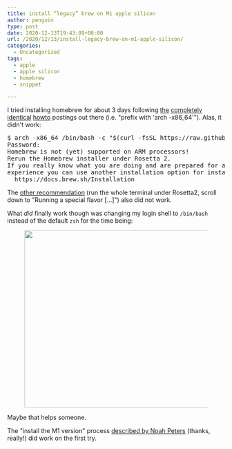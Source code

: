 ```yaml
---
title: install “legacy” brew on M1 apple silicon
author: penguin
type: post
date: 2020-12-13T19:43:09+00:00
url: /2020/12/13/install-legacy-brew-on-m1-apple-silicon/
categories:
  - Uncategorized
tags:
  - apple
  - apple silicon
  - homebrew
  - snippet

---
```

I tried installing homebrew for about 3 days following [the][1] [completely][2] [identical][3] [howto][4] postings out there (i.e. "prefix with 'arch -x86_64'"). Alas, it didn't work:

<pre class="brush: plain; title: ; notranslate" title="">$ arch -x86_64 /bin/bash -c "$(curl -fsSL https://raw.githubusercontent.com/Homebrew/install/master/install.sh)"
Password:
Homebrew is not (yet) supported on ARM processors!
Rerun the Homebrew installer under Rosetta 2.
If you really know what you are doing and are prepared for a very broken
experience you can use another installation option for installing on ARM:
  https://docs.brew.sh/Installation
</pre>

The [other recommendation][5] (run the whole terminal under Rosetta2, scroll down to "Running a special flavor [...]") also did not work.

What _did_ finally work though was changing my login shell to `/bin/bash` instead of the default `zsh` for the time being:<figure class="wp-block-image size-large">

<img loading="lazy" width="1024" height="410" src="https://flypenguin.de/wp-content/uploads/2020/12/Bildschirmfoto-2020-12-13-um-20.40.50-1024x410.png" alt="" class="wp-image-1327" srcset="https://flypenguin.de/wp-content/uploads/2020/12/Bildschirmfoto-2020-12-13-um-20.40.50-1024x410.png 1024w, https://flypenguin.de/wp-content/uploads/2020/12/Bildschirmfoto-2020-12-13-um-20.40.50-300x120.png 300w, https://flypenguin.de/wp-content/uploads/2020/12/Bildschirmfoto-2020-12-13-um-20.40.50-768x307.png 768w, https://flypenguin.de/wp-content/uploads/2020/12/Bildschirmfoto-2020-12-13-um-20.40.50.png 1040w" sizes="(max-width: 1024px) 100vw, 1024px" /> </figure> 

Maybe that helps someone.

The "install the M1 version" process [described by Noah Peters][6] (thanks, really!) did work on the first try.

 [1]: https://stackoverflow.com/a/64883440/902327
 [2]: https://news.ycombinator.com/item?id=25132679
 [3]: https://soffes.blog/homebrew-on-apple-silicon
 [4]: https://github.com/Homebrew/brew/issues/9173#issuecomment-729215356
 [5]: https://jeannot.medium.com/how-to-install-homebrew-on-apple-silcon-m1-with-big-sur-1c02293f9d40
 [6]: https://noahpeeters.de/posts/apple-silicon/homebrew-setup/